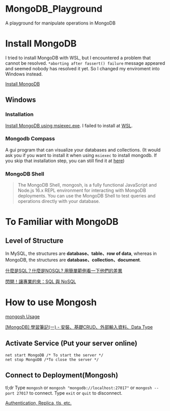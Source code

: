 # MongoDB_Playground
A playground for manipulate operations in MongoDB

# Install MongoDB

I tried to install MongoDB with WSL, but I encountered a problem that cannot be resolved. ```*aborting after fassert() failure``` message appeared and seemed nobody has resolved it yet. So I changed my enviroment into Windows instead.

[Install MongoDB](https://www.mongodb.com/docs/manual/installation/)

## Windows
### Installation
[Install MongoDB using msiexec.exe](https://www.mongodb.com/docs/manual/tutorial/install-mongodb-on-windows-unattended/).
I failed to install at [WSL](https://docs.microsoft.com/zh-tw/windows/wsl/tutorials/wsl-database#install-mongodb).
### Mongodb Compass
A gui program that can visualize your databases and collections. (It would ask you if you want to install it when using ```msiexec``` to install mongodb. If you skip that installation step, you can still find it at [here](https://www.mongodb.com/docs/compass/master/))
### MongoDB Shell
> The MongoDB Shell, mongosh, is a fully functional JavaScript and Node.js 16.x REPL environment for interacting with MongoDB deployments. You can use the MongoDB Shell to test queries and operations directly with your database.

# To Familiar with MongoDB

## Level of Structure
In MySQL, the structures are **database、table、row of data**, whereas in MongoDB, the structures are **database、collection、document**.

[什麼是SQL？什麼是NOSQL? 用簡單範例看一下他們的差異](https://www.codegym.tech/blog/sql-vs-nosql)

[閃開！讓專業的來：SQL 與 NoSQL](https://ithelp.ithome.com.tw/articles/10187443)


# How to use Mongosh 
[mongosh Usage](https://www.mongodb.com/docs/mongodb-shell/run-commands/)

[[MongoDB] 學習筆記(一) - 安裝、基礎CRUD、外部輸入資料、Data Type](https://medium.com/@mingjiehsu/mongodb-%E5%AD%B8%E7%BF%92%E7%AD%86%E8%A8%98-%E4%B8%80-%E5%AE%89%E8%A3%9D-%E5%9F%BA%E7%A4%8Ecrud-%E5%A4%96%E9%83%A8%E8%BC%B8%E5%85%A5%E8%B3%87%E6%96%99-data-type-1169000cf02c)

## Activate Service (Put your server online)
```
net start MongoDB /* To start the server */
net stop MongoDB /*To close the server */
```

## Connect to Deployment(Mongosh)
tl;dr
Type `mongosh` or `mongosh "mongodb://localhost:27017"` or `mongosh --port 27017` to connect.
Type `exit` or `quit` to disconnect.

[Authentication, Replica, tls, etc.](https://www.mongodb.com/docs/mongodb-shell/connect/#std-label-mdb-shell-connect)

## 

